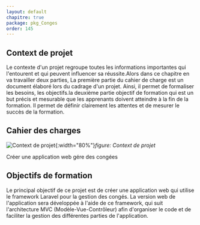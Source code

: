 ```yaml
---
layout: default
chapitre: true
package: pkg_Conges
order: 145
---
```


<!-- new slide -->

## Context de projet

<!-- note -->

Le contexte d'un projet regroupe toutes les informations importantes qui l'entourent et qui peuvent influencer sa réussite.Alors dans ce chapitre en va travailler deux parties,
La première partie du cahier de charge est un document élaboré lors du cadrage d'un projet. Ainsi, il permet de formaliser les besoins, les objectifs.la deuxième partie objectif de formation qui est un but précis et mesurable que les apprenants doivent atteindre à la fin de la formation. Il permet de définir clairement les attentes et de mesurer le succès de la formation.

## Cahier  des charges

![Context de projet](/gestion-personnels/pkg_Conges/Context-de-projet/images/Context-de-projet.jpg){:width="80%"}_figure: Context de projet_

Créer une application web gére des congées

## Objectifs de formation 

Le principal objectif de ce projet est de créer une application web qui utilise le framework Laravel pour la gestion des congés. La version web de l'application sera développée à l'aide de ce framework, qui suit l'architecture MVC (Modèle-Vue-Contrôleur) afin d'organiser le code et de faciliter la gestion des différentes parties de l'application.